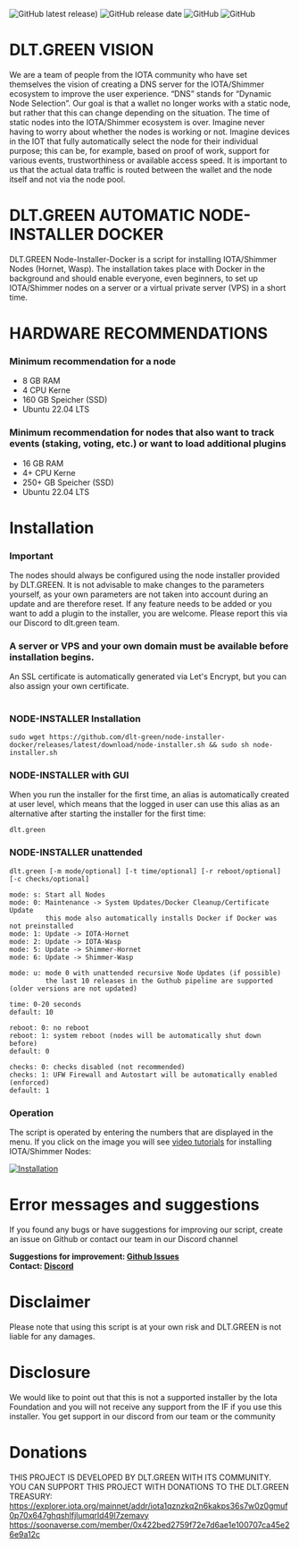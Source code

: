![GitHub latest release)](https://img.shields.io/github/v/release/dlt-green/node-installer-docker) ![GitHub release date](https://img.shields.io/github/release-date/dlt-green/node-installer-docker) ![GitHub](https://img.shields.io/github/contributors/dlt-green/node-installer-docker) ![GitHub](https://img.shields.io/github/license/dlt-green/node-installer-docker)

# DLT.GREEN VISION
We are a team of people from the IOTA community who have set themselves the vision of creating a DNS server for the IOTA/Shimmer ecosystem to improve the user experience. “DNS” stands for “Dynamic Node Selection”. Our goal is that a wallet no longer works with a static node, but rather that this can change depending on the situation. The time of static nodes into the IOTA/Shimmer ecosystem is over. Imagine never having to worry about whether the nodes is working or not. Imagine devices in the IOT that fully automatically select the node for their individual purpose; this can be, for example, based on proof of work, support for various events, trustworthiness or available access speed. It is important to us that the actual data traffic is routed between the wallet and the node itself and not via the node pool.

# DLT.GREEN AUTOMATIC NODE-INSTALLER DOCKER
DLT.GREEN Node-Installer-Docker is a script for installing IOTA/Shimmer Nodes (Hornet, Wasp). The installation takes place with Docker in the background and should enable everyone, even beginners, to set up IOTA/Shimmer nodes on a server or a virtual private server (VPS) in a short time.

# HARDWARE RECOMMENDATIONS
### Minimum recommendation for a node
 - 8 GB RAM 
 - 4 CPU Kerne
 - 160 GB Speicher (SSD)
 - Ubuntu 22.04 LTS

### Minimum recommendation for nodes that also want to track events (staking, voting, etc.) or want to load additional plugins
 - 16 GB RAM 
 - 4+ CPU Kerne 
 - 250+ GB Speicher (SSD)
 - Ubuntu 22.04 LTS

# Installation
### Important
The nodes should always be configured using the node installer provided by DLT.GREEN. It is not advisable to make changes to the parameters yourself, as your own parameters are not taken into account during an update and are therefore reset.
If any feature needs to be added or you want to add a plugin to the installer, you are welcome. Please report this via our Discord to dlt.green team.

### A server or VPS and your own domain must be available before installation begins.
An SSL certificate is automatically generated via Let's Encrypt, but you can also assign your own certificate.

#

### NODE-INSTALLER Installation
```console
sudo wget https://github.com/dlt-green/node-installer-docker/releases/latest/download/node-installer.sh && sudo sh node-installer.sh
```

### NODE-INSTALLER with GUI

When you run the installer for the first time, an alias is automatically created at user level, which means that the logged in user can use this alias as an alternative after starting the installer for the first time:

```console
dlt.green
```
### NODE-INSTALLER unattended

```
dlt.green [-m mode/optional] [-t time/optional] [-r reboot/optional] [-c checks/optional]
```

```
mode: s: Start all Nodes
mode: 0: Maintenance -> System Updates/Docker Cleanup/Certificate Update
         this mode also automatically installs Docker if Docker was not preinstalled
mode: 1: Update -> IOTA-Hornet
mode: 2: Update -> IOTA-Wasp
mode: 5: Update -> Shimmer-Hornet
mode: 6: Update -> Shimmer-Wasp
```

```
mode: u: mode 0 with unattended recursive Node Updates (if possible)
         the last 10 releases in the Guthub pipeline are supported (older versions are not updated)
```

```
time: 0-20 seconds
default: 10
```

```
reboot: 0: no reboot
reboot: 1: system reboot (nodes will be automatically shut down before)
default: 0
```

```
checks: 0: checks disabled (not recommended)
checks: 1: UFW Firewall and Autostart will be automatically enabled (enforced)
default: 1
```

### Operation
The script is operated by entering the numbers that are displayed in the menu.
If you click on the image you will see <a href="https://www.youtube.com/channel/UCg1PgTJ1NzdoS1JYcnJtDUg">video tutorials</a> for installing IOTA/Shimmer Nodes:

<div align="left">
      <a href="https://www.youtube.com/channel/UCg1PgTJ1NzdoS1JYcnJtDUg">
      <img src="https://github.com/dlt-green/node-installer-docker/assets/89119285/bb3afc0b-7534-4963-b920-cb01fc4e38ef"
      alt="Installation">
      </a>
</div>

# Error messages and suggestions
If you found any bugs or have suggestions for improving our script, create an issue on Github or contact our team in our Discord channel

<b>Suggestions for improvement: <a href="https://github.com/dlt-green/node-installer-docker/issues">Github Issues</a></b><br>
<b>Contact: <a href="https://discord.gg/XaBnsE5NGb">Discord</a></b>

# Disclaimer
Please note that using this script is at your own risk and DLT.GREEN is not liable for any damages.

# Disclosure
We would like to point out that this is not a supported installer by the Iota Foundation and you will not receive any support from the IF if you use this installer.
You get support in our discord from our team or the community

# Donations
THIS PROJECT IS DEVELOPED BY DLT.GREEN WITH ITS COMMUNITY.  
YOU CAN SUPPORT THIS PROJECT WITH DONATIONS TO THE DLT.GREEN TREASURY:  
https://explorer.iota.org/mainnet/addr/iota1qznzkq2n6kakps36s7w0z0gmuf0p70x647ghqshlfjlumqrld49l7zemavy
https://soonaverse.com/member/0x422bed2759f72e7d6ae1e100707ca45e26e9a12c
